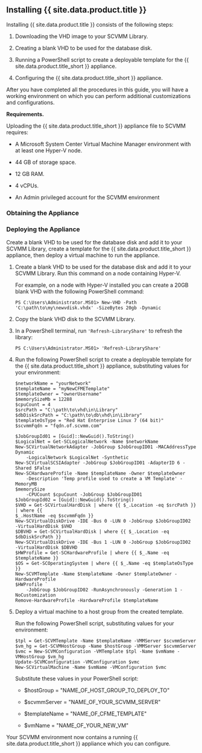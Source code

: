 ## Installing {{ site.data.product.title }}

Installing {{ site.data.product.title }} consists of the following steps:

1.  Downloading the VHD image to your SCVMM Library.

2.  Creating a blank VHD to be used for the database disk.

3.  Running a PowerShell script to create a deployable template for the
    {{ site.data.product.title_short }} appliance.

4.  Configuring the {{ site.data.product.title_short }} appliance.

After you have completed all the procedures in this guide, you will have
a working environment on which you can perform additional customizations
and configurations.

**Requirements.**

Uploading the {{ site.data.product.title_short }} appliance file to SCVMM requires:

  - A Microsoft System Center Virtual Machine Manager environment with
    at least one Hyper-V node.

  - 44 GB of storage space.

  - 12 GB RAM.

  - 4 vCPUs.

  - An Admin privileged account for the SCVMM environment

### Obtaining the Appliance

### Deploying the Appliance

Create a blank VHD to be used for the database disk and add it to your
SCVMM Library, create a template for the {{ site.data.product.title_short }}
appliance, then deploy a virtual machine to run the appliance.

1.  Create a blank VHD to be used for the database disk and add it to
    your SCVMM Library. Run this command on a node containing Hyper-V.

    For example, on a node with Hyper-V installed you can create a 20GB
    blank VHD with the following PowerShell command:

        PS C:\Users\Administrator.MS01> New-VHD -Path 'C:\path\to\my\newvdisk.vhdx' -SizeBytes 20gb -Dynamic

2.  Copy the blank VHD disk to the SCVMM Library.

3.  In a PowerShell terminal, run `'Refresh-LibraryShare'` to refresh
    the library:

        PS C:\Users\Administrator.MS01> 'Refresh-LibraryShare'

4.  Run the following PowerShell script to create a deployable template
    for the {{ site.data.product.title_short }} appliance, substituting values for
    your environment:

        $networkName = "yourNetwork"
        $templateName = "myNewCFMETemplate"
        $templateOwner = "ownerUsername"
        $memorySizeMb = 12288
        $cpuCount = 4
        $srcPath = "C:\path\to\vhd\in\Library"
        $dbDiskSrcPath = "C:\path\to\db\vhd\in\Library"
        $templateOsType = "Red Hat Enterprise Linux 7 (64 bit)"
        $scvmmFqdn = "fqdn.of.scvmm.com"

        $JobGroupId01 = [Guid]::NewGuid().ToString()
        $LogicalNet = Get-SCLogicalNetwork -Name $networkName
        New-SCVirtualNetworkAdapter -JobGroup $JobGroupID01 -MACAddressType Dynamic
            -LogicalNetwork $LogicalNet -Synthetic
        New-SCVirtualSCSIAdapter -JobGroup $JobGroupID01 -AdapterID 6 -Shared $False
        New-SCHardwareProfile -Name $templateName -Owner $templateOwner
            -Description 'Temp profile used to create a VM Template' -MemoryMB
        $memorySize
            -CPUCount $cpuCount -JobGroup $JobGroupID01
        $JobGroupId02 = [Guid]::NewGuid().ToString()
        $VHD = Get-SCVirtualHardDisk | where {{ $_.Location -eq $srcPath }} | where {{
        $_.HostName -eq $scvmmFqdn }}
        New-SCVirtualDiskDrive -IDE -Bus 0 -LUN 0 -JobGroup $JobGroupID02
        -VirtualHardDisk $VHD
        $DBVHD = Get-SCVirtualHardDisk | where {{ $_.Location -eq $dbDiskSrcPath }}
        New-SCVirtualDiskDrive -IDE -Bus 1 -LUN 0 -JobGroup $JobGroupID02
        -VirtualHardDisk $DBVHD
        $HWProfile = Get-SCHardwareProfile | where {{ $_.Name -eq $templateName }}
        $OS = Get-SCOperatingSystem | where {{ $_.Name -eq $templateOsType }}
        New-SCVMTemplate -Name $templateName -Owner $templateOwner -HardwareProfile
        $HWProfile `
            -JobGroup $JobGroupID02 -RunAsynchronously -Generation 1 -NoCustomization
        Remove-HardwareProfile -HardwareProfile $templateName

5.  Deploy a virtual machine to a host group from the created template.

    Run the following PowerShell script, substituting values for your
    environment:

        $tpl = Get-SCVMTemplate -Name $templateName -VMMServer $scvmmServer
        $vm_hg = Get-SCVMHostGroup -Name $hostGroup -VMMServer $scvmmServer
        $vmc = New-SCVMConfiguration -VMTemplate $tpl -Name $vmName -VMHostGroup $vm_hg
        Update-SCVMConfiguration -VMConfiguration $vmc
        New-SCVirtualMachine -Name $vmName -VMConfiguration $vmc

    <div class="note">

    Substitute these values in your PowerShell script:

      - $hostGroup = "NAME\_OF\_HOST\_GROUP\_TO\_DEPLOY\_TO"

      - $scvmmServer = "NAME\_OF\_YOUR\_SCVMM\_SERVER"

      - $templateName = "NAME\_OF\_CFME\_TEMPLATE"

      - $vmName = "NAME\_OF\_YOUR\_NEW\_VM"

    </div>

Your SCVMM environment now contains a running {{ site.data.product.title_short }}
appliance which you can configure.
